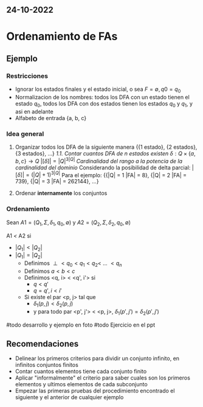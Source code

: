 24-10-2022
---
# Ordenamiento de FAs
## Ejemplo
### Restricciones
- Ignorar los estados finales y el estado inicial, o sea $F = \emptyset, q0 = q_0$
- Normalizacion de los nombres: todos los DFA con un estado tienen el estado $q_0$, todos los DFA con dos estados tienen los estados $q_0$ y $q_1$, y asi en adelante
- Alfabeto de entrada {a, b, c}

### Idea general
1. Organizar todos los DFA de la siguiente manera
	{{1 estado}, {2 estados}, {3 estados}, ...}
	*1.1. Contar cuantos DFA de n estados existen*
	$\delta: Q \times \{a, b, c\} \rightarrow Q$
	$|[\delta]| = |Q|^{3|Q|}$ *Cardinalidad del rango a la potencia de la cardinalidad del dominio*
	Considerando la posibilidad de delta parcial: $|[\delta]| = (|Q| + 1)^{3|Q|}$
	Para el ejemplo: {{|Q| = 1 |FA| = 8}, {|Q| = 2 |FA| = 739}, {|Q| = 3 |FA| = 262144}, ...}

2. Ordenar **internamente** los conjuntos

### Ordenamiento
Sean $A1 = (Q_1, \Sigma, \delta_1, q_0, \emptyset)$ y $A2 = (Q_2, \Sigma, \delta_2, q_0, \emptyset)$

A1 *<* A2 si
- $|Q_1| < |Q_2|$
- $|Q_1| = |Q_2|$
	- Definimos $\perp < q_0 < q_1 < q_2 < \ ... \ < q_n$
	- Definimos $a < b < c$
	- Definimos <q, i> $<$ <q', i'> si
		- $q < q'$
		- $q = q', i < i'$
	- Si existe el par <p, j> tal que
		- $\delta_1(p, j) < \delta_2(p, j)$
		- y para todo par <p', j'> $<$ <p, j>, $\delta_1(p', j') = \delta_2(p', j')$

#todo desarrollo y ejemplo en foto
#todo Ejercicio en el ppt

## Recomendaciones
- Delinear los primeros criterios para dividir un conjunto infinito, en infinitos conjuntos finitos
- Contar cuantos elementos tiene cada conjunto finito
- Aplicar "informalmente" el criterio para saber cuales son los primeros elementos y ultimos elementos de cada subconjunto
- Empezar las primeras pruebas del procedimiento encontrado el siguiente y el anterior de cualquier ejemplo